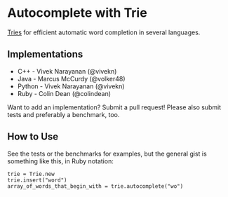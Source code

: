 Autocomplete with Trie
======================

[Tries](https://en.wikipedia.org/wiki/Trie) for efficient automatic word completion in several languages.

Implementations
---------------

* C++ - Vivek Narayanan (@vivekn)
* Java - Marcus McCurdy (@volker48)
* Python - Vivek Narayanan (@vivekn)
* Ruby - Colin Dean (@colindean)

Want to add an implementation? Submit a pull request! Please also submit tests and preferably a benchmark, too.

How to Use
----------

See the tests or the benchmarks for examples, but the general gist is something
like this, in Ruby notation:

    trie = Trie.new
    trie.insert("word")
    array_of_words_that_begin_with = trie.autocomplete("wo")
